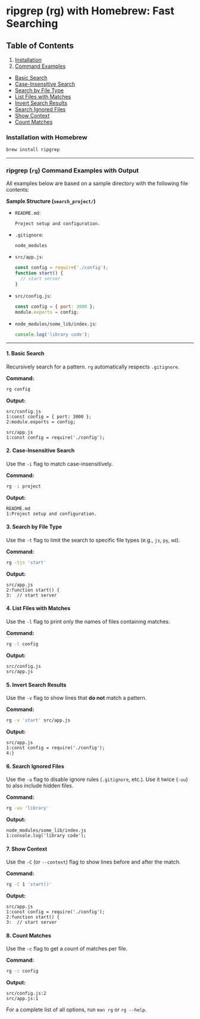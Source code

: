 # ripgrep (rg) with Homebrew: Fast Searching

## Table of Contents

1. [Installation](#installation-with-homebrew)
2. [Command Examples](#ripgrep-rg-command-examples-with-output)
  - [Basic Search](#1-basic-search)
  - [Case-Insensitive Search](#2-case-insensitive-search)
  - [Search by File Type](#3-search-by-file-type)
  - [List Files with Matches](#4-list-files-with-matches)
  - [Invert Search Results](#5-invert-search-results)
  - [Search Ignored Files](#6-search-ignored-files)
  - [Show Context](#7-show-context)
  - [Count Matches](#8-count-matches)

### Installation with Homebrew

```sh
brew install ripgrep
```

-----

### ripgrep (`rg`) Command Examples with Output

All examples below are based on a sample directory with the following file contents:

**Sample Structure (`search_project/`)**

  * `README.md`:
    ```
    Project setup and configuration.
    ```
  * `.gitignore`:
    ```
    node_modules
    ```
  * `src/app.js`:
    ```javascript
    const config = require('./config');
    function start() {
      // start server
    }
    ```
  * `src/config.js`:
    ```javascript
    const config = { port: 3000 };
    module.exports = config;
    ```
  * `node_modules/some_lib/index.js`:
    ```javascript
    console.log('library code');
    ```

-----

#### 1\. Basic Search

Recursively search for a pattern. `rg` automatically respects `.gitignore`.

**Command:**

```sh
rg config
```

**Output:**

```
src/config.js
1:const config = { port: 3000 };
2:module.exports = config;

src/app.js
1:const config = require('./config');
```

#### 2\. Case-Insensitive Search

Use the `-i` flag to match case-insensitively.

**Command:**

```sh
rg -i project
```

**Output:**

```
README.md
1:Project setup and configuration.
```

#### 3\. Search by File Type

Use the `-t` flag to limit the search to specific file types (e.g., `js`, `py`, `md`).

**Command:**

```sh
rg -tjs 'start'
```

**Output:**

```
src/app.js
2:function start() {
3:  // start server
```

#### 4\. List Files with Matches

Use the `-l` flag to print only the names of files containing matches.

**Command:**

```sh
rg -l config
```

**Output:**

```
src/config.js
src/app.js
```

#### 5\. Invert Search Results

Use the `-v` flag to show lines that **do not** match a pattern.

**Command:**

```sh
rg -v 'start' src/app.js
```

**Output:**

```
src/app.js
1:const config = require('./config');
4:}
```

#### 6\. Search Ignored Files

Use the `-u` flag to disable ignore rules (`.gitignore`, etc.). Use it twice (`-uu`) to also include hidden files.

**Command:**

```sh
rg -uu 'library'
```

**Output:**

```
node_modules/some_lib/index.js
1:console.log('library code');
```

#### 7\. Show Context

Use the `-C` (or `--context`) flag to show lines before and after the match.

**Command:**

```sh
rg -C 1 'start()'
```

**Output:**

```
src/app.js
1:const config = require('./config');
2:function start() {
3:  // start server
```

#### 8\. Count Matches

Use the `-c` flag to get a count of matches per file.

**Command:**

```sh
rg -c config
```

**Output:**

```
src/config.js:2
src/app.js:1
```

For a complete list of all options, run `man rg` or `rg --help`.